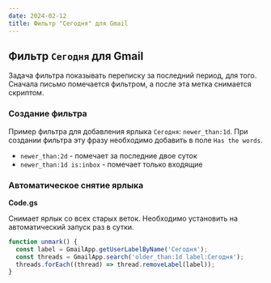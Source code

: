 ```yaml
---
date: 2024-02-12
title: Фильтр "Сегодня" для Gmail
---
```


## Фильтр `Сегодня` для Gmail

Задача фильтра показывать переписку за последний период, для того. Сначала письмо помечается фильтром, а после эта метка снимается скриптом.

### Создание фильтра

Пример фильтра для добавления ярлыка `Сегодня`: `newer_than:1d`. При создании фильтра эту фразу необходимо добавить в поле `Has the words`.

- `newer_than:2d` - помечает за последние двое суток
- `newer_than:1d is:inbox` - помечает только входящие

### Автоматическое снятие ярлыка

**Code.gs**

Снимает ярлык со всех старых веток. Необходимо установить на автоматический запуск раз в сутки.

```js
function unmark() {
  const label = GmailApp.getUserLabelByName('Сегодня');
  const threads = GmailApp.search('older_than:1d label:Сегодня');
  threads.forEach((thread) => thread.removeLabel(label));
}
```
